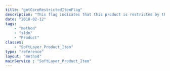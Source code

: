 ```yaml
---
title: "getCoreRestrictedItemFlag"
description: "This flag indicates that this product is restricted by the number of cores on the compute instance. This is deprecated. Use [SoftLayer_Product_Item::getCapacityRestrictedProductFlag](/reference/services/SoftLayer_Product_Item/getCapacityRestrictedProductFlag)"
date: "2018-02-12"
tags:
    - "method"
    - "sldn"
    - "Product"
classes:
    - "SoftLayer_Product_Item"
type: "reference"
layout: "method"
mainService : "SoftLayer_Product_Item"
---
```

